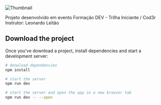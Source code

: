 
![Thumbnail](https://github.com/user-attachments/assets/c20aa6b1-71d8-41c7-acc3-14ae7daef772)

Projeto desenvolvido em evento Formação DEV - Trilha Iniciante / Cod3r
Instrutor: Leonardo Leitão

## Download the project

Once you've download a project, install dependencies and start a development server:

```bash
# donwload dependencies
npm install

# start the server
npm run dev

# start the server and open the app in a new browser tab
npm run dev -- --open
```
